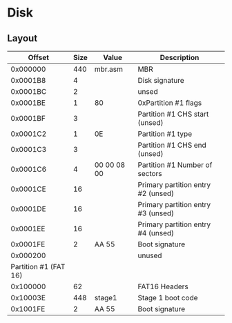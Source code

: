 # Disk 
 
## Layout 
 
| Offset   | Size | Value       | Description                          |
|----------|------|-------------|--------------------------------------|
| 0x000000 |  440 |     mbr.asm | MBR                                  |
| 0x0001B8 |    4 |             | Disk signature                       |
| 0x0001BC |    2 |             | unsed                                |
| 0x0001BE |    1 |          80 | 0xPartition #1 flags                 |
| 0x0001BF |    3 |             | Partition #1 CHS start (unsed)       |
| 0x0001C2 |    1 |          0E | Partition #1 type                    |
| 0x0001C3 |    3 |             | Partition #1 CHS end (unsed)         |
| 0x0001C6 |    4 | 00 00 08 00 | Partition #1 Number of sectors       |
| 0x0001CE |   16 |             | Primary partition entry #2 (unsed)   |
| 0x0001DE |   16 |             | Primary partition entry #3 (unsed)   |
| 0x0001EE |   16 |             | Primary partition entry #4 (unsed)   |
| 0x0001FE |    2 |       AA 55 | Boot signature                       |
| 0x000200 |      |             | unused                               |
| Partition #1 (FAT 16)                                                |
| 0x100000 |   62 |             | FAT16 Headers                        |
| 0x10003E |  448 |      stage1 | Stage 1 boot code                    |
| 0x1001FE |    2 |       AA 55 | Boot signature                       |
